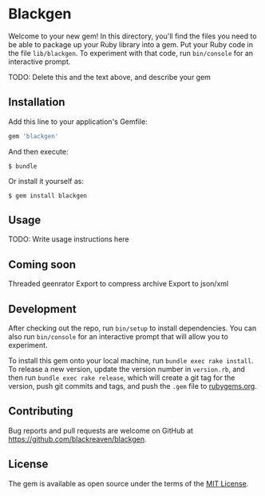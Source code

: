 # Blackgen

Welcome to your new gem! In this directory, you'll find the files you need to be able to package up your Ruby library into a gem. Put your Ruby code in the file `lib/blackgen`. To experiment with that code, run `bin/console` for an interactive prompt.

TODO: Delete this and the text above, and describe your gem

## Installation

Add this line to your application's Gemfile:

```ruby
gem 'blackgen'
```

And then execute:

    $ bundle

Or install it yourself as:

    $ gem install blackgen

## Usage

TODO: Write usage instructions here

## Coming soon

Threaded geenrator
Export to compress archive
Export to json/xml

## Development

After checking out the repo, run `bin/setup` to install dependencies. You can also run `bin/console` for an interactive prompt that will allow you to experiment.

To install this gem onto your local machine, run `bundle exec rake install`. To release a new version, update the version number in `version.rb`, and then run `bundle exec rake release`, which will create a git tag for the version, push git commits and tags, and push the `.gem` file to [rubygems.org](https://rubygems.org).

## Contributing

Bug reports and pull requests are welcome on GitHub at https://github.com/blackreaven/blackgen.


## License

The gem is available as open source under the terms of the [MIT License](http://opensource.org/licenses/MIT).

